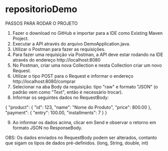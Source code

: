 # repositorioDemo

PASSOS PARA RODAR O PROJETO
1. Fazer o download no GitHub e importar para a IDE como Existing Maven Project.
2. Executar a API através do arquivo DemoApplication.java.
3. Utilizar o Postman para fazer as requisições.
4. Para fazer uma requisição via Postman, a API deve estar rodando na IDE através do endereço http://localhost:8080
5. No Postman, criar uma nova Collection e nesta Collection criar um novo Request.
6. Utilizar o tipo POST para o Request e informar o endereço http://localhost:8080/comprar 
7. Selecionar na aba Body da requisição: tipo "raw" e formato "JSON" (o padrão vem como "Text", então é necessário trocar).
8. Informar os seguintes dados no RequestBody:

{ "product": { "id": 123, "name": "Nome do Produto", "price": 800.00 }, "payment": { "entry":
100.00, "installments": 7 } }

9. Ao informar os dados acima, clicar em Send e observar o retorno em formato JSON no ResponseBody.

OBS: Os dados enviados no RequestBody podem ser alterados, contanto que sigam os tipos de dados pré-definidos. (long, String, double, int)

